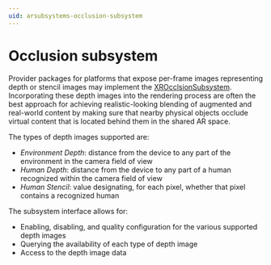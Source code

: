 ```yaml
---
uid: arsubsystems-occlusion-subsystem
---
```

# Occlusion subsystem

Provider packages for platforms that expose per-frame images representing depth or stencil images may implement the [XROcclsionSubsystem](xref:UnityEngine.XR.ARSubsystems.XROcclusionSubsystem). Incorporating these depth images into the rendering process are often the best approach for achieving realistic-looking blending of augmented and real-world content by making sure that nearby physical objects occlude virtual content that is located behind them in the shared AR space.

The types of depth images supported are:
- _Environment Depth_: distance from the device to any part of the environment in the camera field of view
- _Human Depth_: distance from the device to any part of a human recognized within the camera field of view
- _Human Stencil_: value designating, for each pixel, whether that pixel contains a recognized human

The subsystem interface allows for:
- Enabling, disabling, and quality configuration for the various supported depth images
- Querying the availability of each type of depth image
- Access to the depth image data


